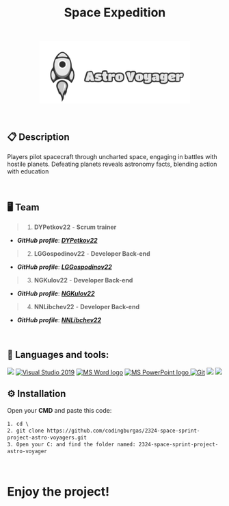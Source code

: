 <h1 align="center">Space Expedition</h1>
<br>
<p align="center">
  <img width="70%" src="/images/logo-readme.svg"/>
</p>
<br>

## 📋 Description
  
<p align="start">
Players pilot spacecraft through uncharted space, engaging in battles with hostile planets. Defeating planets reveals astronomy facts, blending action with education
</p>
<br>

## 🖥 Team
> 1. **DYPetkov22** - **Scrum trainer**	
   - ***GitHub profile***: [***DYPetkov22***](https://github.com/DYPetkov22)	
 
> 2. **LGGospodinov22** - **Developer Back-end**	
   - ***GitHub profile***: [***LGGospodinov22***](https://github.com/LGGospodinov22)	

> 3. **NGKulov22** - **Developer Back-end**	
   - ***GitHub profile***: [***NGKulov22***](https://github.com/NGKulov22)

> 4. **NNLibchev22** - **Developer Back-end**	
   - ***GitHub profile***: [***NNLibchev22***](https://github.com/NNLibchev22)

   <br>

   ## 🚀 Languages and tools:
   <a><img src="https://img.icons8.com/color/48/000000/c-plus-plus-logo.png"/></a>
   <a href="https://visualstudio.microsoft.com/"><img src="https://img.icons8.com/fluency/48/000000/visual-studio.png" alt="Visual Studio 2019"/></a>
   <a href="https://www.microsoft.com/en-ww/microsoft-365/word"><img src="https://img.icons8.com/fluency/48/000000/microsoft-word-2019.png" alt="MS Word logo" width=48px /></a>
    <a href="https://www.microsoft.com/en-us/microsoft-365/powerpoint"><img src="https://img.icons8.com/fluency/48/000000/microsoft-powerpoint-2019.png" alt="MS PowerPoint logo" width=48px />
    <a href="https://git-scm.com/"><img src="https://img.icons8.com/color/48/000000/git.png" alt="Git"/></a>
    <a><img src="https://www.sfml-dev.org/download/goodies/sfml-icon-big.png"  width=48px></a>
    <a><img src="https://static-00.iconduck.com/assets.00/github-icon-2048x1988-jzvzcf2t.png" width=48px></a>
   <br>


   ## ⚙️ Installation	<a name = "installation"></a>
Open your **CMD** and paste this code:
 
````	
1. cd \
2. git clone https://github.com/codingburgas/2324-space-sprint-project-astro-voyagers.git
3. Open your C: and find the folder named: 2324-space-sprint-project-astro-voyager
````

<br>

<h1>Enjoy the project!</h1>